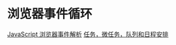 # 浏览器事件循环

[JavaScript 浏览器事件解析](https://zhuanlan.zhihu.com/p/22718822)
[任务，微任务，队列和日程安排](https://jakearchibald.com/2015/tasks-microtasks-queues-and-schedules/)